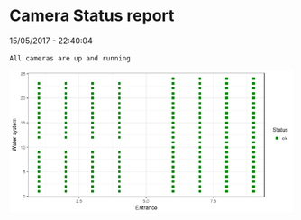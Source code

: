 Camera Status report
================
15/05/2017 - 22:40:04

    All cameras are up and running

![](camreport_files/figure-markdown_github/unnamed-chunk-2-1.png)
